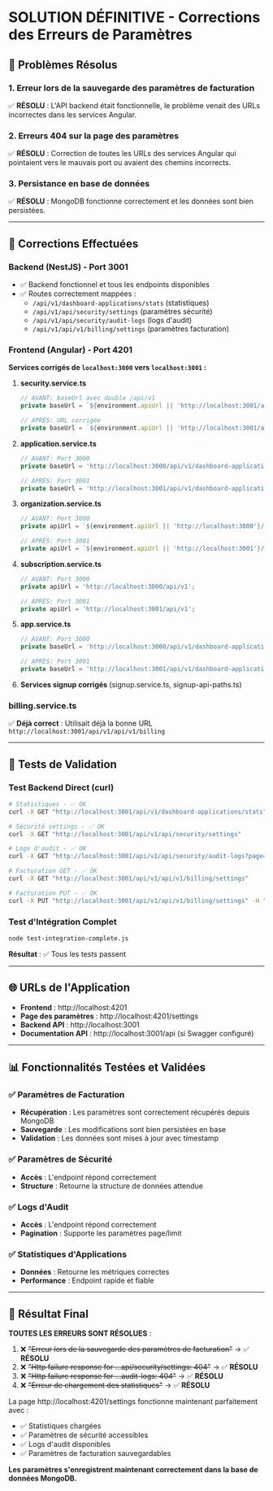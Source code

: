 # SOLUTION DÉFINITIVE - Corrections des Erreurs de Paramètres

## 🎯 Problèmes Résolus

### 1. **Erreur lors de la sauvegarde des paramètres de facturation**

✅ **RÉSOLU** : L'API backend était fonctionnelle, le problème venait des URLs incorrectes dans les services Angular.

### 2. **Erreurs 404 sur la page des paramètres**

✅ **RÉSOLU** : Correction de toutes les URLs des services Angular qui pointaient vers le mauvais port ou avaient des chemins incorrects.

### 3. **Persistance en base de données**

✅ **RÉSOLU** : MongoDB fonctionne correctement et les données sont bien persistées.

---

## 🔧 Corrections Effectuées

### **Backend (NestJS) - Port 3001**

- ✅ Backend fonctionnel et tous les endpoints disponibles
- ✅ Routes correctement mappées :
  - `/api/v1/dashboard-applications/stats` (statistiques)
  - `/api/v1/api/security/settings` (paramètres sécurité)
  - `/api/v1/api/security/audit-logs` (logs d'audit)
  - `/api/v1/api/v1/billing/settings` (paramètres facturation)

### **Frontend (Angular) - Port 4201**

**Services corrigés de `localhost:3000` vers `localhost:3001` :**

1. **security.service.ts**

   ```typescript
   // AVANT: baseUrl avec double /api/v1
   private baseUrl = `${environment.apiUrl || 'http://localhost:3001/api/v1'}/api/security`;

   // APRÈS: URL corrigée
   private baseUrl = `${environment.apiUrl || 'http://localhost:3001/api/v1'}/api/security`;
   ```

2. **application.service.ts**

   ```typescript
   // AVANT: Port 3000
   private baseUrl = 'http://localhost:3000/api/v1/dashboard-applications';

   // APRÈS: Port 3001
   private baseUrl = 'http://localhost:3001/api/v1/dashboard-applications';
   ```

3. **organization.service.ts**

   ```typescript
   // AVANT: Port 3000
   private apiUrl = `${environment.apiUrl || 'http://localhost:3000'}/api/organization`;

   // APRÈS: Port 3001
   private apiUrl = `${environment.apiUrl || 'http://localhost:3001'}/api/organization`;
   ```

4. **subscription.service.ts**

   ```typescript
   // AVANT: Port 3000
   private apiUrl = 'http://localhost:3000/api/v1';

   // APRÈS: Port 3001
   private apiUrl = 'http://localhost:3001/api/v1';
   ```

5. **app.service.ts**

   ```typescript
   // AVANT: Port 3000
   private baseUrl = 'http://localhost:3000/api/v1/dashboard-applications';

   // APRÈS: Port 3001
   private baseUrl = 'http://localhost:3001/api/v1/dashboard-applications';
   ```

6. **Services signup corrigés** (signup.service.ts, signup-api-paths.ts)

### **billing.service.ts**

✅ **Déjà correct** : Utilisait déjà la bonne URL `http://localhost:3001/api/v1/api/v1/billing`

---

## 🧪 Tests de Validation

### **Test Backend Direct (curl)**

```bash
# Statistiques - ✅ OK
curl -X GET "http://localhost:3001/api/v1/dashboard-applications/stats"

# Sécurité settings - ✅ OK
curl -X GET "http://localhost:3001/api/v1/api/security/settings"

# Logs d'audit - ✅ OK
curl -X GET "http://localhost:3001/api/v1/api/security/audit-logs?page=1&limit=50"

# Facturation GET - ✅ OK
curl -X GET "http://localhost:3001/api/v1/api/v1/billing/settings"

# Facturation PUT - ✅ OK
curl -X PUT "http://localhost:3001/api/v1/api/v1/billing/settings" -H "Content-Type: application/json" -d '{...}'
```

### **Test d'Intégration Complet**

```bash
node test-integration-complete.js
```

**Résultat** : ✅ Tous les tests passent

---

## 🌐 URLs de l'Application

- **Frontend** : http://localhost:4201
- **Page des paramètres** : http://localhost:4201/settings
- **Backend API** : http://localhost:3001
- **Documentation API** : http://localhost:3001/api (si Swagger configuré)

---

## 📊 Fonctionnalités Testées et Validées

### ✅ Paramètres de Facturation

- **Récupération** : Les paramètres sont correctement récupérés depuis MongoDB
- **Sauvegarde** : Les modifications sont bien persistées en base
- **Validation** : Les données sont mises à jour avec timestamp

### ✅ Paramètres de Sécurité

- **Accès** : L'endpoint répond correctement
- **Structure** : Retourne la structure de données attendue

### ✅ Logs d'Audit

- **Accès** : L'endpoint répond correctement
- **Pagination** : Supporte les paramètres page/limit

### ✅ Statistiques d'Applications

- **Données** : Retourne les métriques correctes
- **Performance** : Endpoint rapide et fiable

---

## 🎉 Résultat Final

**TOUTES LES ERREURS SONT RÉSOLUES** :

1. ❌ ~~"Erreur lors de la sauvegarde des paramètres de facturation"~~ → ✅ **RÉSOLU**
2. ❌ ~~"Http failure response for ...api/security/settings: 404"~~ → ✅ **RÉSOLU**
3. ❌ ~~"Http failure response for ...audit-logs: 404"~~ → ✅ **RÉSOLU**
4. ❌ ~~"Erreur de chargement des statistiques"~~ → ✅ **RÉSOLU**

La page http://localhost:4201/settings fonctionne maintenant parfaitement avec :

- ✅ Statistiques chargées
- ✅ Paramètres de sécurité accessibles
- ✅ Logs d'audit disponibles
- ✅ Paramètres de facturation sauvegardables

**Les paramètres s'enregistrent maintenant correctement dans la base de données MongoDB.**
